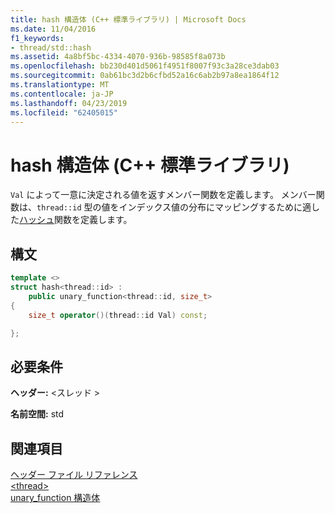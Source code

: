 ```yaml
---
title: hash 構造体 (C++ 標準ライブラリ) | Microsoft Docs
ms.date: 11/04/2016
f1_keywords:
- thread/std::hash
ms.assetid: 4a8bf5bc-4334-4070-936b-98585f8a073b
ms.openlocfilehash: bb230d401d5061f4951f8007f93c3a28ce3dab03
ms.sourcegitcommit: 0ab61bc3d2b6cfbd52a16c6ab2b97a8ea1864f12
ms.translationtype: MT
ms.contentlocale: ja-JP
ms.lasthandoff: 04/23/2019
ms.locfileid: "62405015"
---
```

# <a name="hash-structure-c-standard-library"></a>hash 構造体 (C++ 標準ライブラリ)

`Val` によって一意に決定される値を返すメンバー関数を定義します。 メンバー関数は、`thread::id` 型の値をインデックス値の分布にマッピングするために適した[ハッシュ](../standard-library/hash-class.md)関数を定義します。

## <a name="syntax"></a>構文

```cpp
template <>
struct hash<thread::id> :
    public unary_function<thread::id, size_t>
{
    size_t operator()(thread::id Val) const;

};
```

## <a name="requirements"></a>必要条件

**ヘッダー:** \<スレッド >

**名前空間:** std

## <a name="see-also"></a>関連項目

[ヘッダー ファイル リファレンス](../standard-library/cpp-standard-library-header-files.md)<br/>
[\<thread>](../standard-library/thread.md)<br/>
[unary_function 構造体](../standard-library/unary-function-struct.md)<br/>
